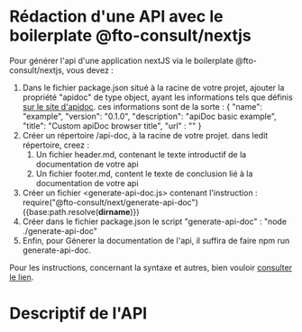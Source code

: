 <!--
 Copyright 2022 @fto-consult/Boris Fouomene. All rights reserved.
 Use of this source code is governed by a BSD-style
 license that can be found in the LICENSE file.
-->

# Rédaction d'une API avec le boilerplate @fto-consult/nextjs

Pour générer l'api d'une application nextJS via le boilerplate @fto-consult/nextjs, vous devez :  

1. Dans le fichier package.json situé à la racine de votre projet, ajouter la propriété "apidoc" de type object, ayant les informations tels que définis [sur le site d'apidoc](https://apidocjs.com). ces informations sont de la sorte : 
  {
    "name": "example",
    "version": "0.1.0",
    "description": "apiDoc basic example",
    "title": "Custom apiDoc browser title",
    "url" : "[](https://api.github.com/v1)"
  }
3. Créer un répertoire /api-doc, à la racine de votre projet. dans ledit répertoire, creez :
   1. Un fichier header.md, contenant le texte introductif de la documentation de votre api
   2. Un fichier footer.md, content le texte de conclusion lié à la documentation de votre api
4. Créer un fichier <generate-api-doc.js> contenant l'instruction : require("@fto-consult/next/generate-api-doc")({base:path.resolve(__dirname__)})
5. Créer dans le fichier package.json le script "generate-api-doc" : "node ./generate-api-doc"
6. Enfin, pour Génerer la documentation de l'api, il suffira de faire npm run generate-api-doc.

Pour les instructions, concernant la syntaxe et autres, bien vouloir [consulter le lien](https://apidocjs.com).

# Descriptif de l'API